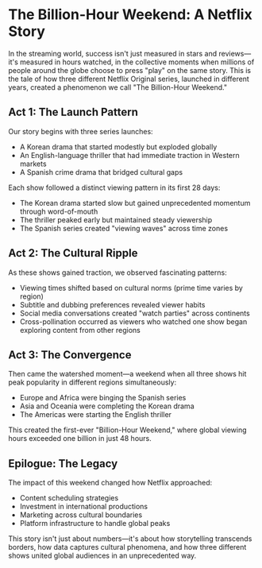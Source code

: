 # The Billion-Hour Weekend: A Netflix Story

In the streaming world, success isn't just measured in stars and reviews—it's measured in hours watched, in the collective moments when millions of people around the globe choose to press "play" on the same story. This is the tale of how three different Netflix Original series, launched in different years, created a phenomenon we call "The Billion-Hour Weekend."

## Act 1: The Launch Pattern
Our story begins with three series launches:
- A Korean drama that started modestly but exploded globally
- An English-language thriller that had immediate traction in Western markets
- A Spanish crime drama that bridged cultural gaps

Each show followed a distinct viewing pattern in its first 28 days:
- The Korean drama started slow but gained unprecedented momentum through word-of-mouth
- The thriller peaked early but maintained steady viewership
- The Spanish series created "viewing waves" across time zones

## Act 2: The Cultural Ripple
As these shows gained traction, we observed fascinating patterns:
- Viewing times shifted based on cultural norms (prime time varies by region)
- Subtitle and dubbing preferences revealed viewer habits
- Social media conversations created "watch parties" across continents
- Cross-pollination occurred as viewers who watched one show began exploring content from other regions

## Act 3: The Convergence
Then came the watershed moment—a weekend when all three shows hit peak popularity in different regions simultaneously:
- Europe and Africa were binging the Spanish series
- Asia and Oceania were completing the Korean drama
- The Americas were starting the English thriller

This created the first-ever "Billion-Hour Weekend," where global viewing hours exceeded one billion in just 48 hours.

## Epilogue: The Legacy
The impact of this weekend changed how Netflix approached:
- Content scheduling strategies
- Investment in international productions
- Marketing across cultural boundaries
- Platform infrastructure to handle global peaks

This story isn't just about numbers—it's about how storytelling transcends borders, how data captures cultural phenomena, and how three different shows united global audiences in an unprecedented way.